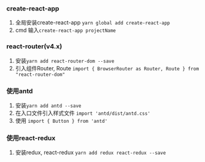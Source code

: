 ### create-react-app
1. 全局安装create-react-app `yarn global add create-react-app`
2. cmd 输入`create-react-app projectName`

### react-router(v4.x)
1. 安装`yarn add react-router-dom --save`
2. 引入组件Router, Route `import { BrowserRouter as Router, Route } from "react-router-dom"`

### 使用antd
1. 安装`yarn add antd --save`
2. 在入口文件引入样式文件 `import 'antd/dist/antd.css'`
3. 使用 `import { Button } from 'antd'`

### 使用react-redux
1. 安装redux, react-redux `yarn add redux react-redux --save`